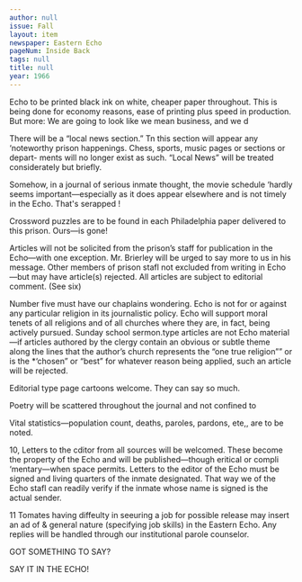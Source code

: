 ```yaml
---
author: null
issue: Fall
layout: item
newspaper: Eastern Echo
pageNum: Inside Back
tags: null
title: null
year: 1966
---
```


Echo to be printed black ink on white, cheaper paper throughout. This is being done for economy reasons, ease of printing plus speed in production. But more: We are going to look like we mean business, and we d

There will be a “local news section.” Tn this section will appear any ‘noteworthy prison happenings. Chess, sports, music pages or sections or depart- ments will no longer exist as such. “Local News” will be treated considerately but briefly.

Somehow, in a journal of serious inmate thought, the movie schedule ‘hardly seems important—especially as it does appear elsewhere and is not timely in the Echo. That's serapped !

Crossword puzzles are to be found in each Philadelphia paper delivered to this prison. Ours—is gone!

Articles will not be solicited from the prison’s staff for publication in the Echo—with one exception. Mr. Brierley will be urged to say more to us in his message. Other members of prison stafl not excluded from writing in Echo—but may have article(s) rejected. All articles are subject to editorial comment. (See six)

Number five must have our chaplains wondering. Echo is not for or against any particular religion in its journalistic policy. Echo will support moral tenets of all religions and of all churches where they are, in fact, being actively pursued. Sunday school sermon.type articles are not Echo material—if articles authored by the clergy contain an obvious or subtle theme along the lines that the author’s church represents the “one true religion”” or is the *‘chosen” or “best” for whatever reason being applied, such an article will be rejected.

Editorial type page cartoons welcome. They can say so much.

Poetry will be scattered throughout the journal and not confined to

Vital statistics—population count, deaths, paroles, pardons, ete,, are to be noted.

10, Letters to the cditor from all sources will be welcomed. These become the property of the Echo and will be published—though eritical or compli ‘mentary—when space permits. Letters to the editor of the Echo must be signed and living quarters of the inmate designated. That way we of the Echo stafl can readily verify if the inmate whose name is signed is the actual sender.

11 Tomates having diffeulty in seeuring a job for possible release may insert an ad of & general nature (specifying job skills) in the Eastern Echo. Any replies will be handled through our institutional parole counselor.

GOT SOMETHING TO SAY?

SAY IT IN THE ECHO!